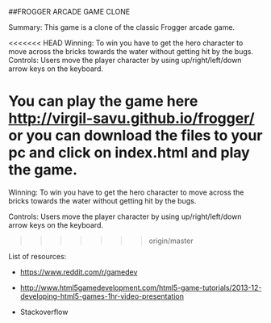 ##FROGGER ARCADE GAME CLONE

Summary: This game is a clone of the classic Frogger arcade game.

<<<<<<< HEAD
Winning: To win you have to get the hero character to move across the  bricks towards the water without getting hit by the bugs.
Controls: Users move the player character by using up/right/left/down arrow keys on the keyboard.

You can play the game here http://virgil-savu.github.io/frogger/ or you can download the files to your pc and click on index.html and play the game.
=======
Winning: To win you have to get the hero character to move across the  bricks towards the water without getting hit by the bugs. 

Controls: Users move the player character by using up/right/left/down arrow keys on the keyboard.
>>>>>>> origin/master

List of resources:

* https://www.reddit.com/r/gamedev

* http://www.html5gamedevelopment.com/html5-game-tutorials/2013-12-developing-html5-games-1hr-video-presentation

* Stackoverflow

